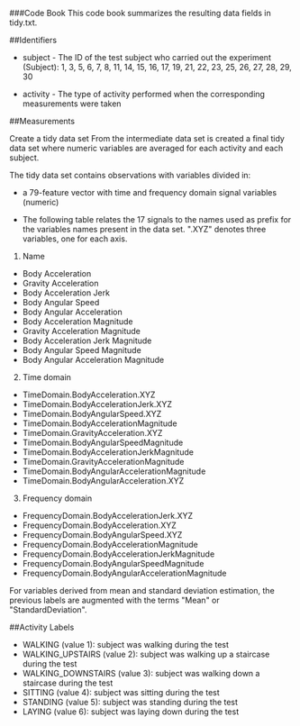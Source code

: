 ###Code Book
This code book summarizes the resulting data fields in tidy.txt.

##Identifiers

- subject - The ID of the test subject who carried out the experiment (Subject): 1, 3, 5, 6, 7, 8, 11, 14, 15, 16, 17, 19, 21, 22, 23, 25, 26, 27, 28, 29, 30

- activity - The type of activity performed when the corresponding measurements were taken

##Measurements

Create a tidy data set
From the intermediate data set is created a final tidy data set where numeric variables are averaged for each activity and each subject.

The tidy data set contains observations with variables divided in:

- a 79-feature vector with time and frequency domain signal variables (numeric)

- The following table relates the 17 signals to the names used as prefix for the variables names present in the data set. ".XYZ" denotes three variables, one for each axis.

1. Name

- Body Acceleration	  
- Gravity Acceleration		
- Body Acceleration Jerk	
- Body Angular Speed	
- Body Angular Acceleration		
- Body Acceleration Magnitude	
- Gravity Acceleration Magnitude		
- Body Acceleration Jerk Magnitude
- Body Angular Speed Magnitude
- Body Angular Acceleration Magnitude

2. Time domain

- TimeDomain.BodyAcceleration.XYZ	    
- TimeDomain.BodyAccelerationJerk.XYZ	
- TimeDomain.BodyAngularSpeed.XYZ	
- TimeDomain.BodyAccelerationMagnitude
- TimeDomain.GravityAcceleration.XYZ
- TimeDomain.BodyAngularSpeedMagnitude	
- TimeDomain.BodyAccelerationJerkMagnitude
- TimeDomain.GravityAccelerationMagnitude
- TimeDomain.BodyAngularAccelerationMagnitude
- TimeDomain.BodyAngularAcceleration.XYZ

3. Frequency domain

- FrequencyDomain.BodyAccelerationJerk.XYZ
- FrequencyDomain.BodyAcceleration.XYZ
- FrequencyDomain.BodyAngularSpeed.XYZ
- FrequencyDomain.BodyAccelerationMagnitude
- FrequencyDomain.BodyAccelerationJerkMagnitude
- FrequencyDomain.BodyAngularSpeedMagnitude
- FrequencyDomain.BodyAngularAccelerationMagnitude

For variables derived from mean and standard deviation estimation, the previous labels are augmented with the terms "Mean" or "StandardDeviation".

##Activity Labels
- WALKING (value 1): subject was walking during the test
- WALKING_UPSTAIRS (value 2): subject was walking up a staircase during the test
- WALKING_DOWNSTAIRS (value 3): subject was walking down a staircase during the test
- SITTING (value 4): subject was sitting during the test
- STANDING (value 5): subject was standing during the test
- LAYING (value 6): subject was laying down during the test
